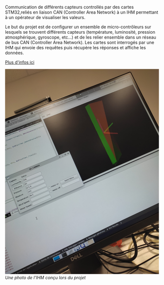 Communication de différents capteurs controllés par des cartes STM32,reliés en liaison CAN (Controller Area Network) à un IHM permettant à un opérateur de visualiser les valeurs.

Le but du projet est de configurer un ensemble de micro-contrôleurs sur lesquels se trouvent différents capteurs (température, luminosité, pression atmosphérique, gyroscope, etc...) et de les relier ensemble dans un réseau de bus CAN (Controller Area Network). Les cartes sont interrogés par une IHM qui envoie des requêtes puis récupère les réponses et affiche les données.

[Plus d'infos ici](https://web.enib.fr/~kerhoas/rescapt_cours_index.html)

![CAN](img/CAN.jpg)
_Une photo de l'IHM conçu lors du projet_